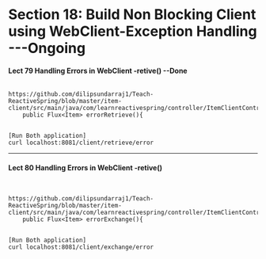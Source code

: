 # Section 18: Build Non Blocking Client using WebClient-Exception Handling  ---Ongoing

#### Lect 79 Handling Errors in WebClient -retive()  --Done
```

https://github.com/dilipsundarraj1/Teach-ReactiveSpring/blob/master/item-client/src/main/java/com/learnreactivespring/controller/ItemClientController.java
    public Flux<Item> errorRetrieve(){

    
[Run Both application]
curl localhost:8081/client/retrieve/error

```
-------------------------


#### Lect 80 Handling Errors in WebClient -retive()
 
```


https://github.com/dilipsundarraj1/Teach-ReactiveSpring/blob/master/item-client/src/main/java/com/learnreactivespring/controller/ItemClientController.java
    public Flux<Item> errorExchange(){
    
    
[Run Both application]
curl localhost:8081/client/exchange/error



